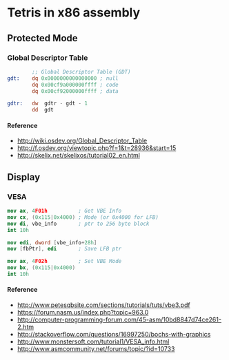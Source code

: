 # Tetris in x86 assembly

## Protected Mode
### Global Descriptor Table
```nasm
        ;; Global Descriptor Table (GDT)
gdt:    dq 0x0000000000000000 ; null
        dq 0x00cf9a000000ffff ; code
        dq 0x00cf92000000ffff ; data

gdtr:   dw  gdtr - gdt - 1
        dd  gdt
```
#### Reference
+ http://wiki.osdev.org/Global_Descriptor_Table
+ http://f.osdev.org/viewtopic.php?f=1&t=28936&start=15
+ http://skelix.net/skelixos/tutorial02_en.html

## Display
### VESA
```nasm
mov ax, 4F01h          ; Get VBE Info
mov cx, (0x115|0x4000) ; Mode (or 0x4000 for LFB)
mov di, vbe_info       ; ptr to 256 byte block
int 10h

mov edi, dword [vbe_info+28h]
mov [fbPtr], edi       ; Save LFB ptr

mov ax, 4F02h          ; Set VBE Mode
mov bx, (0x115|0x4000)
int 10h
```
#### Reference
+ http://www.petesqbsite.com/sections/tutorials/tuts/vbe3.pdf
+ https://forum.nasm.us/index.php?topic=963.0
+ http://computer-programming-forum.com/45-asm/10bd8847d74ce261-2.htm
+ http://stackoverflow.com/questions/16997250/bochs-with-graphics
+ http://www.monstersoft.com/tutorial1/VESA_info.html
+ http://www.asmcommunity.net/forums/topic/?id=10733


